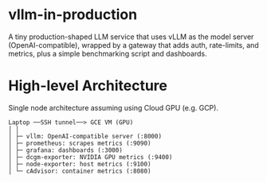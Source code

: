 # vllm-in-production
A tiny production-shaped LLM service that uses vLLM as the model server (OpenAI-compatible), wrapped by a gateway that adds auth, rate-limits, and metrics, plus a simple benchmarking script and dashboards.

# High-level Architecture

Single node architecture assuming using Cloud GPU (e.g. GCP).

```
Laptop ──SSH tunnel──> GCE VM (GPU)
│ │
│ ├─ vllm: OpenAI‑compatible server (:8000)
│ ├─ prometheus: scrapes metrics (:9090)
│ ├─ grafana: dashboards (:3000)
│ ├─ dcgm‑exporter: NVIDIA GPU metrics (:9400)
│ ├─ node‑exporter: host metrics (:9100)
│ └─ cAdvisor: container metrics (:8080)
```
